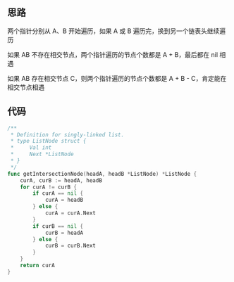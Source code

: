 ## 思路

两个指针分别从 A、B 开始遍历，如果 A 或 B 遍历完，换到另一个链表头继续遍历

如果 AB 不存在相交节点，两个指针遍历的节点个数都是 A + B，最后都在 nil 相遇

如果 AB 存在相交节点 C，则两个指针遍历的节点个数都是 A + B - C，肯定能在相交节点相遇

## 代码

```go
/**
 * Definition for singly-linked list.
 * type ListNode struct {
 *     Val int
 *     Next *ListNode
 * }
 */
func getIntersectionNode(headA, headB *ListNode) *ListNode {
    curA, curB := headA, headB
    for curA != curB {
        if curA == nil {
            curA = headB
        } else {
            curA = curA.Next
        }
        if curB == nil {
            curB = headA
        } else {
            curB = curB.Next
        }
    }
    return curA
}
```

